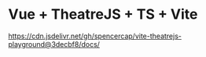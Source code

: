 # Vue + TheatreJS + TS + Vite

https://cdn.jsdelivr.net/gh/spencercap/vite-theatrejs-playground@3decbf8/docs/
